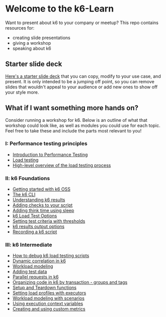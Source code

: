 # Welcome to the k6-Learn

Want to present about k6 to your company or meetup? This repo contains resources for:
- creating slide presentations
- giving a workshop
- speaking about k6

## Starter slide deck

[Here's a starter slide deck](https://docs.google.com/presentation/d/1gviRg7RTzT0Y2_5WPBADyn5xpa96PIqWivGAThNW6pM/edit?usp=sharing) that you can copy, modify to your use case, and present. It is only intended to be a jumping off point, so you can remove slides that wouldn't appeal to your audience or add new ones to show off your style more.

## What if I want something more hands on?

Consider running a workshop for k6. Below is an outline of what that workshop could look like, as well as modules you could use for each topic. Feel free to take these and include the parts most relevant to you!

### I: Performance testing principles

- [Introduction to Performance Testing](Modules/Introduction%20to%20Performance%20Testing.md)
- [Load testing](Modules/Load%20Testing.md)
- [High-level overview of the load testing process](Modules/High-level%20overview%20of%20the%20load%20testing%20process.md)

### II: k6 Foundations

- [Getting started with k6 OSS](Modules/Getting%20started%20with%20k6%20OSS.md)
- [The k6 CLI](Modules/The%20k6%20CLI.md)
- [Understanding k6 results](Modules/Understanding%20k6%20results.md)
- [Adding checks to your script](Modules/Adding%20checks%20to%20your%20script.md)
- [Adding think time using sleep](Modules/Adding%20think%20time%20using%20sleep.md)
- [k6 Load Test Options](Modules/k6%20Load%20Test%20Options.md)
- [Setting test criteria with thresholds](Modules/Setting%20test%20criteria%20with%20thresholds.md)
- [k6 results output options](Modules/k6%20results%20output%20options.md)
- [Recording a k6 script](Modules/Recording%20a%20k6%20script.md)

### III: k6 Intermediate

- [How to debug k6 load testing scripts](Modules/How%20to%20debug%20k6%20load%20testing%20scripts.md)
- [Dynamic correlation in k6](Modules/Dynamic%20correlation%20in%20k6.md)
- [Workload modeling](Modules/Workload%20modeling.md)
- [Adding test data](Modules/Adding%20test%20data.md)
- [Parallel requests in k6](Modules/Parallel%20requests%20in%20k6.md)
- [Organizing code in k6 by transaction - groups and tags](Modules/Organizing%20code%20in%20k6%20by%20transaction%20-%20groups%20and%20tags.md)
- [Setup and Teardown functions](Modules/Setup%20and%20Teardown%20functions.md)
- [Setting load profiles with executors](Modules/Setting%20load%20profiles%20with%20executors.md)
- [Workload modeling with scenarios](Modules/Workload%20modeling%20with%20scenarios.md)
- [Using execution context variables](Modules/Using%20execution%20context%20variables.md)
- [Creating and using custom metrics](Modules/Creating%20and%20using%20custom%20metrics.md)
